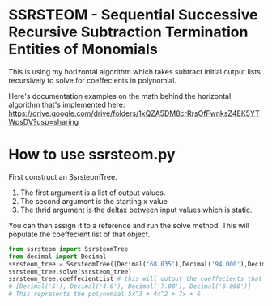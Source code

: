 ﻿# SSRSTEOM - Sequential Successive Recursive Subtraction Termination Entities of Monomials
 
 This is using my horizontal algorithm which takes subtract initial output lists recursively to solve for coeffecients in polynomial.
 
 Here's documentation examples on the math behind the horizontal algorithm that's implemented here: https://drive.google.com/drive/folders/1xQZA5DM8crRrsOfFwnksZ4EK5YTWpsDV?usp=sharing
 

# How to use ssrsteom.py

First construct an SsrsteomTree. 
1. The first argument is a list of output values.
2. The second argument is the starting x value
3. The thrid argument is the deltax between input values which is static.

You can then assign it to a reference and run the solve method.
This will populate the coeffecient list of that object.


```python
from ssrsteom import SsrsteomTree
from decimal import Decimal
ssrsteom_tree = SsrsteomTree([Decimal('68.035'),Decimal('94.000'),Decimal('126.625'),Decimal('166.720')], Decimal('1.9'),Decimal('.3'))
ssrsteom_tree.solve(ssrsteom_tree)
ssrsteom_tree.coeffecientList # this will output the coeffecients that hit the points above 
# [Decimal('5'), Decimal('4.0'), Decimal('7.00'), Decimal('6.000')]
# This represents the polynomial 5x^3 + 4x^2 + 7x + 6 
```
